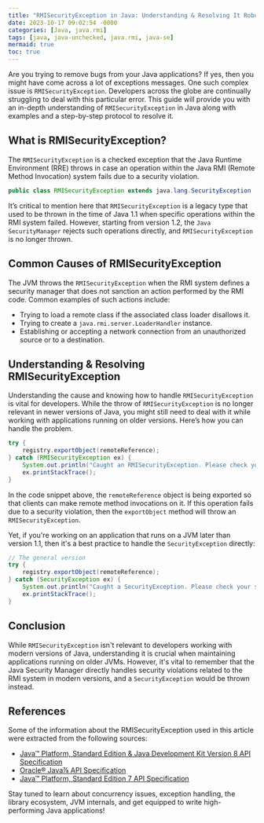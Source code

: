 ```yaml
---
title: "RMISecurityException in Java: Understanding & Resolving It Robustly"
date: 2023-10-17 09:02:54 -0000
categories: [Java, java.rmi]
tags: [java, java-unchecked, java.rmi, java-se]
mermaid: true
toc: true
---
```



Are you trying to remove bugs from your Java applications? If yes, then you might have come across a lot of exceptions messages. One such complex issue is `RMISecurityException`. Developers across the globe are continually struggling to deal with this particular error. This guide will provide you with an in-depth understanding of `RMISecurityException` in Java along with examples and a step-by-step protocol to resolve it. 

## What is RMISecurityException?

The `RMISecurityException` is a checked exception that the Java Runtime Environment (RRE) throws in case an operation within the Java RMI (Remote Method Invocation) system fails due to a security violation. 

```java
public class RMISecurityException extends java.lang.SecurityException
```

It’s critical to mention here that `RMISecurityException` is a legacy type that used to be thrown in the time of Java 1.1 when specific operations within the RMI system failed. However, starting from version 1.2, the `Java SecurityManager` rejects such operations directly, and `RMISecurityException` is no longer thrown.

## Common Causes of RMISecurityException

The JVM throws the `RMISecurityException` when the RMI system defines a security manager that does not sanction an action performed by the RMI code. Common examples of such actions include: 

- Trying to load a remote class if the associated class loader disallows it.
- Trying to create a `java.rmi.server.LoaderHandler` instance.
- Establishing or accepting a network connection from an unauthorized source or to a destination.
  
## Understanding & Resolving RMISecurityException

Understanding the cause and knowing how to handle `RMISecurityException` is vital for developers. While the throw of `RMISecurityException` is no longer relevant in newer versions of Java, you might still need to deal with it while working with applications running on older versions. Here’s how you can handle the problem.

```java
try {
    registry.exportObject(remoteReference);
} catch (RMISecurityException ex) {
    System.out.println("Caught an RMISecurityException. Please check your settings.");
    ex.printStackTrace();
}
```

In the code snippet above, the `remoteReference` object is being exported so that clients can make remote method invocations on it. If this operation fails due to a security violation, then the `exportObject` method will throw an `RMISecurityException`. 

Yet, if you're working on an application that runs on a JVM later than version 1.1, then it's a best practice to handle the `SecurityException` directly:

```java
// The general version
try {
    registry.exportObject(remoteReference);
} catch (SecurityException ex) {
    System.out.println("Caught a SecurityException. Please check your settings.");
    ex.printStackTrace();
}
```

## Conclusion

While `RMISecurityException` isn't relevant to developers working with modern versions of Java, understanding it is crucial when maintaining applications running on older JVMs. However, it's vital to remember that the Java Security Manager directly handles security violations related to the RMI system in modern versions, and a `SecurityException` would be thrown instead.

## References

Some of the information about the RMISecurityException used in this article were extracted from the following sources:
- [Java™ Platform, Standard Edition & Java Development Kit Version 8 API Specification](https://docs.oracle.com/javase/8/docs/api/java/rmi/RMISecurityException.html)
- [Oracle® Java⅞ API Specification](https://docs.oracle.com/en/java/javase/14/docs/api/index.html)
- [Java™ Platform, Standard Edition 7 API Specification](https://docs.oracle.com/javase/7/docs/api/overview-summary.html)
  
Stay tuned to learn about concurrency issues, exception handling, the library ecosystem, JVM internals, and get equipped to write high-performing Java applications!
